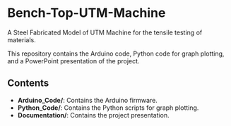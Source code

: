 # Bench-Top-UTM-Machine
A Steel Fabricated Model of UTM Machine for the tensile testing of materials. 

This repository contains the Arduino code, Python code for graph plotting, and a PowerPoint presentation of the project.

## Contents
- **Arduino_Code/**: Contains the Arduino firmware.
- **Python_Code/**: Contains the Python scripts for graph plotting.
- **Documentation/**: Contains the project presentation.
